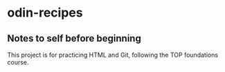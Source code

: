 # odin-recipes
## Notes to self before beginning
This project is for practicing HTML and Git, following the TOP foundations course.

